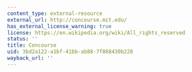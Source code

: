 ```yaml
---
content_type: external-resource
external_url: http://concourse.mit.edu/
has_external_license_warning: true
license: https://en.wikipedia.org/wiki/All_rights_reserved
status: ''
title: Concourse
uid: 3bd2a122-a1bf-41bb-ab88-7f888430b220
wayback_url: ''
---
```

